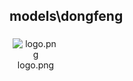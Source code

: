 ## models\dongfeng
<div class="col" style="display: inline-block; width: 16.66%; padding: 5px; box-sizing: border-box; text-align: center;">
<img src="https://media.evkx.net/multimedia/models/dongfeng/logo_xst.png" class="img-thumbnail" alt="logo.png">
logo.png
</div>
